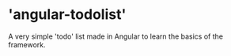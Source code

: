 # 'angular-todolist'

A very simple 'todo' list made in Angular to learn the basics of the framework.
